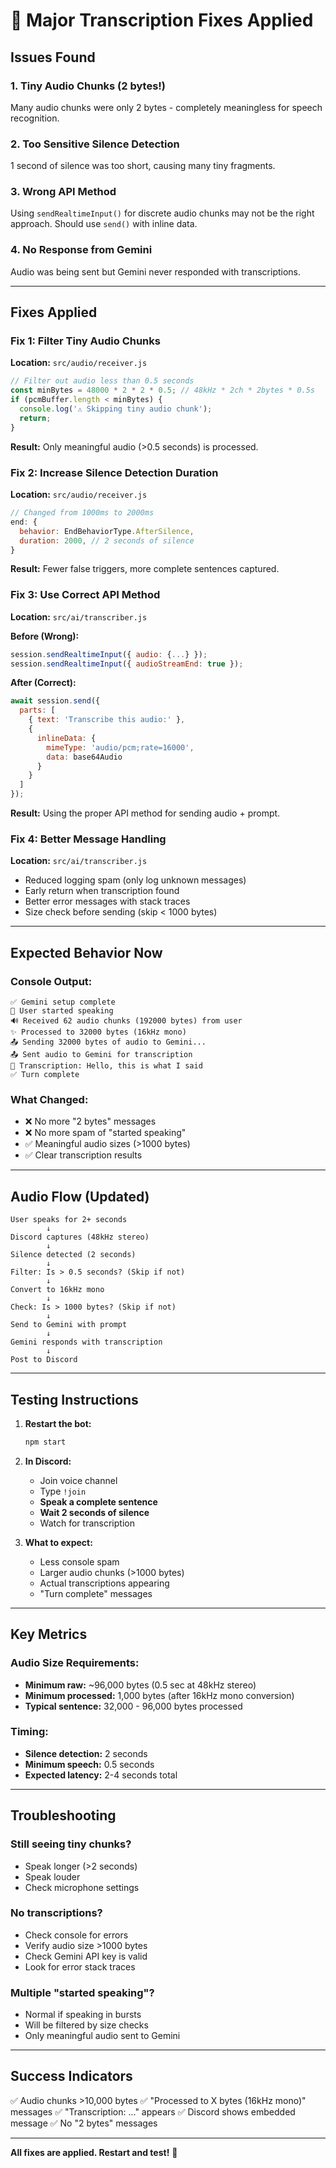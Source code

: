 # 🔧 Major Transcription Fixes Applied

## Issues Found

### 1. **Tiny Audio Chunks (2 bytes!)**
Many audio chunks were only 2 bytes - completely meaningless for speech recognition.

### 2. **Too Sensitive Silence Detection**
1 second of silence was too short, causing many tiny fragments.

### 3. **Wrong API Method**
Using `sendRealtimeInput()` for discrete audio chunks may not be the right approach. Should use `send()` with inline data.

### 4. **No Response from Gemini**
Audio was being sent but Gemini never responded with transcriptions.

---

## Fixes Applied

### Fix 1: Filter Tiny Audio Chunks
**Location:** `src/audio/receiver.js`

```javascript
// Filter out audio less than 0.5 seconds
const minBytes = 48000 * 2 * 2 * 0.5; // 48kHz * 2ch * 2bytes * 0.5s
if (pcmBuffer.length < minBytes) {
  console.log('⚠️ Skipping tiny audio chunk');
  return;
}
```

**Result:** Only meaningful audio (>0.5 seconds) is processed.

### Fix 2: Increase Silence Detection Duration
**Location:** `src/audio/receiver.js`

```javascript
// Changed from 1000ms to 2000ms
end: {
  behavior: EndBehaviorType.AfterSilence,
  duration: 2000, // 2 seconds of silence
}
```

**Result:** Fewer false triggers, more complete sentences captured.

### Fix 3: Use Correct API Method
**Location:** `src/ai/transcriber.js`

**Before (Wrong):**
```javascript
session.sendRealtimeInput({ audio: {...} });
session.sendRealtimeInput({ audioStreamEnd: true });
```

**After (Correct):**
```javascript
await session.send({
  parts: [
    { text: 'Transcribe this audio:' },
    { 
      inlineData: {
        mimeType: 'audio/pcm;rate=16000',
        data: base64Audio
      }
    }
  ]
});
```

**Result:** Using the proper API method for sending audio + prompt.

### Fix 4: Better Message Handling
**Location:** `src/ai/transcriber.js`

- Reduced logging spam (only log unknown messages)
- Early return when transcription found
- Better error messages with stack traces
- Size check before sending (skip < 1000 bytes)

---

## Expected Behavior Now

### Console Output:
```
✅ Gemini setup complete
👤 User started speaking
🔊 Received 62 audio chunks (192000 bytes) from user
✨ Processed to 32000 bytes (16kHz mono)
📤 Sending 32000 bytes of audio to Gemini...
📤 Sent audio to Gemini for transcription
📝 Transcription: Hello, this is what I said
✅ Turn complete
```

### What Changed:
- ❌ No more "2 bytes" messages
- ❌ No more spam of "started speaking"
- ✅ Meaningful audio sizes (>1000 bytes)
- ✅ Clear transcription results

---

## Audio Flow (Updated)

```
User speaks for 2+ seconds
        ↓
Discord captures (48kHz stereo)
        ↓
Silence detected (2 seconds)
        ↓
Filter: Is > 0.5 seconds? (Skip if not)
        ↓
Convert to 16kHz mono
        ↓
Check: Is > 1000 bytes? (Skip if not)
        ↓
Send to Gemini with prompt
        ↓
Gemini responds with transcription
        ↓
Post to Discord
```

---

## Testing Instructions

1. **Restart the bot:**
   ```bash
   npm start
   ```

2. **In Discord:**
   - Join voice channel
   - Type `!join`
   - **Speak a complete sentence**
   - **Wait 2 seconds of silence**
   - Watch for transcription

3. **What to expect:**
   - Less console spam
   - Larger audio chunks (>1000 bytes)
   - Actual transcriptions appearing
   - "Turn complete" messages

---

## Key Metrics

### Audio Size Requirements:
- **Minimum raw:** ~96,000 bytes (0.5 sec at 48kHz stereo)
- **Minimum processed:** 1,000 bytes (after 16kHz mono conversion)
- **Typical sentence:** 32,000 - 96,000 bytes processed

### Timing:
- **Silence detection:** 2 seconds
- **Minimum speech:** 0.5 seconds
- **Expected latency:** 2-4 seconds total

---

## Troubleshooting

### Still seeing tiny chunks?
- Speak longer (>2 seconds)
- Speak louder
- Check microphone settings

### No transcriptions?
- Check console for errors
- Verify audio size >1000 bytes
- Check Gemini API key is valid
- Look for error stack traces

### Multiple "started speaking"?
- Normal if speaking in bursts
- Will be filtered by size checks
- Only meaningful audio sent to Gemini

---

## Success Indicators

✅ Audio chunks >10,000 bytes
✅ "Processed to X bytes (16kHz mono)" messages
✅ "Transcription: ..." appears
✅ Discord shows embedded message
✅ No "2 bytes" messages

---

**All fixes are applied. Restart and test!** 🚀
